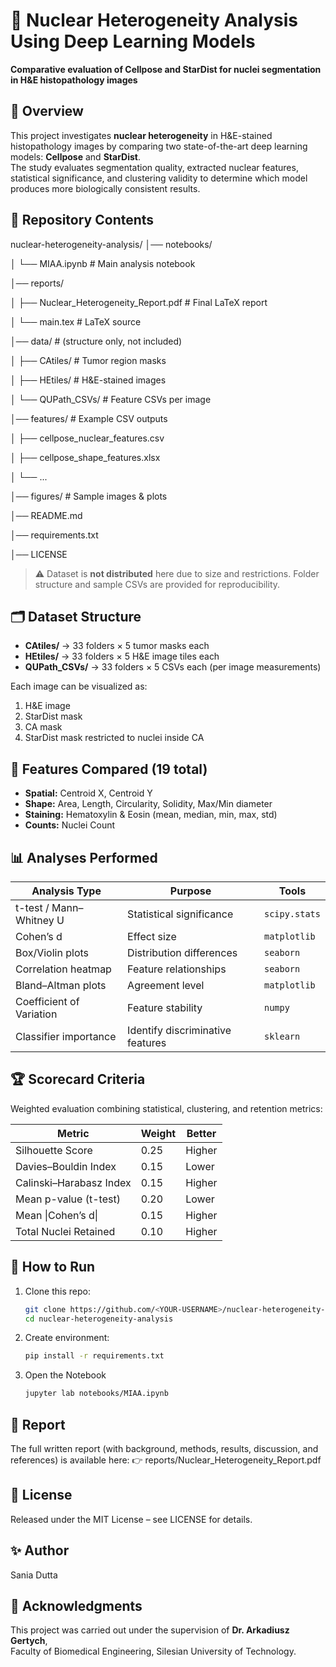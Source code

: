# 🧬 Nuclear Heterogeneity Analysis Using Deep Learning Models  
**Comparative evaluation of Cellpose and StarDist for nuclei segmentation in H&E histopathology images**

## 📌 Overview
This project investigates **nuclear heterogeneity** in H&E-stained histopathology images by comparing two state-of-the-art deep learning models: **Cellpose** and **StarDist**.  
The study evaluates segmentation quality, extracted nuclear features, statistical significance, and clustering validity to determine which model produces more biologically consistent results.

## 📂 Repository Contents
nuclear-heterogeneity-analysis/
│── notebooks/

│ └── MIAA.ipynb # Main analysis notebook

│── reports/

│ ├── Nuclear_Heterogeneity_Report.pdf # Final LaTeX report

│ └── main.tex # LaTeX source

│── data/ # (structure only, not included)

│ ├── CAtiles/ # Tumor region masks

│ ├── HEtiles/ # H&E-stained images

│ └── QUPath_CSVs/ # Feature CSVs per image

│── features/ # Example CSV outputs

│ ├── cellpose_nuclear_features.csv

│ ├── cellpose_shape_features.xlsx

│ └── ...

│── figures/ # Sample images & plots

│── README.md

│── requirements.txt

│── LICENSE

> ⚠️ Dataset is **not distributed** here due to size and restrictions. Folder structure and sample CSVs are provided for reproducibility.

## 🗂 Dataset Structure
- **CAtiles/** → 33 folders × 5 tumor masks each  
- **HEtiles/** → 33 folders × 5 H&E image tiles each  
- **QUPath_CSVs/** → 33 folders × 5 CSVs each (per image measurements)  

Each image can be visualized as:  
1. H&E image  
2. StarDist mask  
3. CA mask  
4. StarDist mask restricted to nuclei inside CA  

## 🔬 Features Compared (19 total)
- **Spatial:** Centroid X, Centroid Y  
- **Shape:** Area, Length, Circularity, Solidity, Max/Min diameter  
- **Staining:** Hematoxylin & Eosin (mean, median, min, max, std)  
- **Counts:** Nuclei Count  

## 📊 Analyses Performed
| Analysis Type           | Purpose                               | Tools |
|-------------------------|---------------------------------------|-------|
| t-test / Mann–Whitney U | Statistical significance              | `scipy.stats` |
| Cohen’s d               | Effect size                           | `matplotlib` |
| Box/Violin plots        | Distribution differences              | `seaborn` |
| Correlation heatmap     | Feature relationships                 | `seaborn` |
| Bland–Altman plots      | Agreement level                       | `matplotlib` |
| Coefficient of Variation| Feature stability                     | `numpy` |
| Classifier importance   | Identify discriminative features      | `sklearn` |

## 🏆 Scorecard Criteria
Weighted evaluation combining statistical, clustering, and retention metrics:

| Metric                  | Weight | Better |
|-------------------------|--------|--------|
| Silhouette Score        | 0.25   | Higher |
| Davies–Bouldin Index    | 0.15   | Lower  |
| Calinski–Harabasz Index | 0.15   | Higher |
| Mean p-value (t-test)   | 0.20   | Lower  |
| Mean \|Cohen’s d\|      | 0.15   | Higher |
| Total Nuclei Retained   | 0.10   | Higher |

## 🚀 How to Run
1. Clone this repo:
   ```bash
   git clone https://github.com/<YOUR-USERNAME>/nuclear-heterogeneity-analysis.git
   cd nuclear-heterogeneity-analysis
   ````
2. Create environment:
   ```bash
   pip install -r requirements.txt
   ````
4. Open the Notebook
   ```bash
   jupyter lab notebooks/MIAA.ipynb
   ````
## 📄 Report
The full written report (with background, methods, results, discussion, and references) is available here:
👉 reports/Nuclear_Heterogeneity_Report.pdf

## 📜 License
Released under the MIT License – see LICENSE for details.

## ✨ Author
Sania Dutta

## 🙏 Acknowledgments
This project was carried out under the supervision of **Dr. Arkadiusz Gertych**,  
Faculty of Biomedical Engineering, Silesian University of Technology.

